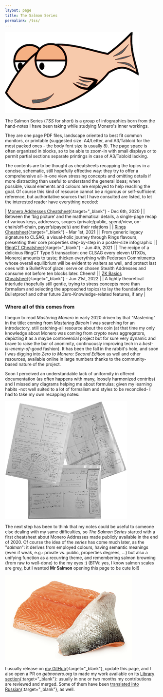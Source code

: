 ```yaml
---
layout: page
title: The Salmon Series
permalink: /tss/
---
```


![Mr Salmon](/images/salmonseries.png)

The Salmon Series (_TSS_ for short) is a group of infographics born from the hand-notes I have been taking while studying Monero's inner workings.

They are one page PDF files, landscape oriented to best fit common monitors, or printable (suggested size: A4/Letter, and A3/Tabloid for the most packed ones - the body font size is usually 8). The page space is often organized in blocks, so to be able to zoom-in with small displays or to permit partial sections separate printings in case of A3/Tabloid lacking.

The contents are to be thought as cheatsheets recapping the topics in a concise, schematic, still hopefully effective way: they try to offer a comprehensive all-in-one view stressing concepts and omitting details if more distracting than useful to understand the general ideas; when possible, visual elements and colours are employed to help reaching the goal.
Of course this kind of resource cannot be a rigorous or self-sufficient reference, but authoritative sources that I have consulted are listed, to let the interested reader have everything needed:

| [Monero Addresses Cheatsheet](MoneroAddressesCheatsheet20201206.pdf){:target="_blank"} - Dec 6th, 2020 | 
| Between the ‘big picture’ and the mathematical details, a single-page recap of various keys, addresses, scopes (private/public, spend/view, on-chain/off-chain, payer’s/payee’s) and their relations |
| [Rings Cheatsheet](RingsCheatsheet20210301.pdf){:target="_blank"} - Mar 1st, 2021 |
| From generic legacy signature to CLSAG, a visual-holic journey through Rings flavours, presenting their core properties step-by-step in a poster-size infographic |
| [RingCT Cheatsheet](RctCheatsheet20210604.pdf){:target="_blank"} - Jun 4th, 2021 |
| The recipe of a delicious RingCT Type 5 transaction: one CLSAG every eleven UTXOs, Moneroj amounts to taste; thicken everything with Pedersen Commitments whose overall equilibrium will be evident to waiters as well, and protect last ones with a BulletProof glaze; serve on chosen Stealth Addresses and consume not before ten blocks later. Cheers! |
| [ZK Basics Cheatsheet](ZKbasicsCheatsheet20220621.pdf){:target="_blank"} - Jun 21st, 2022 |
| A lightly theoretical interlude (hopefully still gentle, trying to stress concepts more than formalism and selecting the approached topics) to lay the foundations for Bulletproof and other future Zero-Knowledge-related features, if any |
  
### Where all of this comes from

I begun to read _Mastering Monero_ in early 2020 driven by that "Mastering" in the title: coming from _Mastering Bitcoin_ I was searching for an introductory, still catching-all resource about the coin (at that time my only knowledge about Monero was coming from crypto news aggregators, depicting it as a maybe controversial project but for sure very dynamic and brave to raise the bar of anonimity, continuously improving tech in a _best-is-enemy-of-good_ fashion). It has been the fall in the rabbit's hole, and soon I was digging into _Zero to Monero: Second Edition_ as well and other resources, available online in large numbers thanks to the community-based nature of the project.

Soon I perceived an understandable lack of uniformity in offered documentation (as often happens with many, loosely harmonized contribs) and I missed any diagrams helping me about formulas; given my learning habits -not well suited to a lot of formalism and styles to be reconciled- I had to take my own recapping notes:

![handnotes](/images/tsshandnotes.png)

The next step has been to think that my notes could be useful to someone else dealing with my same difficulties, so _The Salmon Series_ started with a first cheatsheet about Monero Addresses made publicly available in the end of 2020. Of course the idea of the _series_ has come much later, as the "_salmon_": it derives from employed colours, having semantic meanings (even if weak, e.g.: private vs. public, properties degrees, ...) but also a unifying function as a recurring theme, and remembering salmon browning (from raw to well-done) to the my eyes :) (BTW: yes, I know salmon scales are grey, but I wanted **Mr Salmon** opening this page to be cute lol!)

![real salmon slice](/images/realsalmon.png)

I usually release on [my GitHub](https://github.com/baro77){:target="_blank"}, update this page, and I also open a PR on _getmonero.org_ to made my work available on its [Library section](https://www.getmonero.org/library/){:target="_blank"}: usually in one or two months my contributions are reviewed and merged. Some of them have been [translated into Russian](https://www.bybaro.it/Moh3po/){:target="_blank"}, as well.

